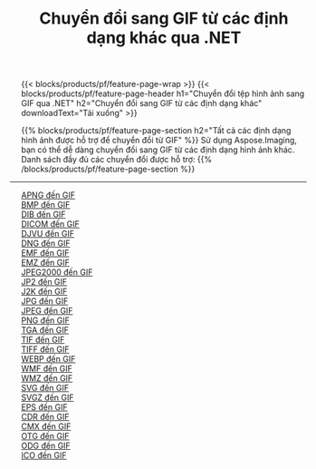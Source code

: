 ﻿---
title: Chuyển đổi sang GIF từ các định dạng khác qua .NET 
weight: 3920
url: /vi/net/conversion/to/gif 
lang: vi
langdirlevel: 2
locales: zh-hans,ja,it,ru,de,es,fr,nl,id,lt,pl,pt,vi,tr,ko,zh-hant,ar,hi,th,sv,cs,uk,he
description: Sử dụng Aspose.Imaging, bạn có thể dễ dàng chuyển đổi sang GIF từ các định dạng khác
---

{{< blocks/products/pf/feature-page-wrap >}}
{{< blocks/products/pf/feature-page-header h1="Chuyển đổi tệp hình ảnh sang GIF qua .NET" h2="Chuyển đổi sang GIF từ các định dạng khác" downloadText="Tải xuống" >}}


{{% blocks/products/pf/feature-page-section  h2="Tất cả các định dạng hình ảnh được hỗ trợ để chuyển đổi từ GIF" %}}
Sử dụng Aspose.Imaging, bạn có thể dễ dàng chuyển đổi sang GIF từ các định dạng hình ảnh khác.
<br/>
Danh sách đầy đủ các chuyển đổi được hỗ trợ:
{{% /blocks/products/pf/feature-page-section %}}
<div class="container-fluid productfamilypage bg-gray">
    <div class="convertypes bg-gray agp-content section">
        <div class="container">
		<hr style="margin-left:-20px;"/>
		<div class="row other-converters">
		    <div class='col-md-2 other-converter remove-lp remove-rp'><a href="/imaging/vi/net/conversion/apng-to-gif" >APNG đến GIF</a></div>
<div class='col-md-2 other-converter remove-lp remove-rp'><a href="/imaging/vi/net/conversion/bmp-to-gif" >BMP đến GIF</a></div>
<div class='col-md-2 other-converter remove-lp remove-rp'><a href="/imaging/vi/net/conversion/dib-to-gif" >DIB đến GIF</a></div>
<div class='col-md-2 other-converter remove-lp remove-rp'><a href="/imaging/vi/net/conversion/dicom-to-gif" >DICOM đến GIF</a></div>
<div class='col-md-2 other-converter remove-lp remove-rp'><a href="/imaging/vi/net/conversion/djvu-to-gif" >DJVU đến GIF</a></div>
<div class='col-md-2 other-converter remove-lp remove-rp'><a href="/imaging/vi/net/conversion/dng-to-gif" >DNG đến GIF</a></div>
<div class='col-md-2 other-converter remove-lp remove-rp'><a href="/imaging/vi/net/conversion/emf-to-gif" >EMF đến GIF</a></div>
<div class='col-md-2 other-converter remove-lp remove-rp'><a href="/imaging/vi/net/conversion/emz-to-gif" >EMZ đến GIF</a></div>
<div class='col-md-2 other-converter remove-lp remove-rp'><a href="/imaging/vi/net/conversion/jpeg2000-to-gif" >JPEG2000 đến GIF</a></div>
<div class='col-md-2 other-converter remove-lp remove-rp'><a href="/imaging/vi/net/conversion/jp2-to-gif" >JP2 đến GIF</a></div>
<div class='col-md-2 other-converter remove-lp remove-rp'><a href="/imaging/vi/net/conversion/j2k-to-gif" >J2K đến GIF</a></div>
<div class='col-md-2 other-converter remove-lp remove-rp'><a href="/imaging/vi/net/conversion/jpg-to-gif" >JPG đến GIF</a></div>
<div class='col-md-2 other-converter remove-lp remove-rp'><a href="/imaging/vi/net/conversion/jpeg-to-gif" >JPEG đến GIF</a></div>
<div class='col-md-2 other-converter remove-lp remove-rp'><a href="/imaging/vi/net/conversion/png-to-gif" >PNG đến GIF</a></div>
<div class='col-md-2 other-converter remove-lp remove-rp'><a href="/imaging/vi/net/conversion/tga-to-gif" >TGA đến GIF</a></div>
<div class='col-md-2 other-converter remove-lp remove-rp'><a href="/imaging/vi/net/conversion/tif-to-gif" >TIF đến GIF</a></div>
<div class='col-md-2 other-converter remove-lp remove-rp'><a href="/imaging/vi/net/conversion/tiff-to-gif" >TIFF đến GIF</a></div>
<div class='col-md-2 other-converter remove-lp remove-rp'><a href="/imaging/vi/net/conversion/webp-to-gif" >WEBP đến GIF</a></div>
<div class='col-md-2 other-converter remove-lp remove-rp'><a href="/imaging/vi/net/conversion/wmf-to-gif" >WMF đến GIF</a></div>
<div class='col-md-2 other-converter remove-lp remove-rp'><a href="/imaging/vi/net/conversion/wmz-to-gif" >WMZ đến GIF</a></div>
<div class='col-md-2 other-converter remove-lp remove-rp'><a href="/imaging/vi/net/conversion/svg-to-gif" >SVG đến GIF</a></div>
<div class='col-md-2 other-converter remove-lp remove-rp'><a href="/imaging/vi/net/conversion/svgz-to-gif" >SVGZ đến GIF</a></div>
<div class='col-md-2 other-converter remove-lp remove-rp'><a href="/imaging/vi/net/conversion/eps-to-gif" >EPS đến GIF</a></div>
<div class='col-md-2 other-converter remove-lp remove-rp'><a href="/imaging/vi/net/conversion/cdr-to-gif" >CDR đến GIF</a></div>
<div class='col-md-2 other-converter remove-lp remove-rp'><a href="/imaging/vi/net/conversion/cmx-to-gif" >CMX đến GIF</a></div>
<div class='col-md-2 other-converter remove-lp remove-rp'><a href="/imaging/vi/net/conversion/otg-to-gif" >OTG đến GIF</a></div>
<div class='col-md-2 other-converter remove-lp remove-rp'><a href="/imaging/vi/net/conversion/odg-to-gif" >ODG đến GIF</a></div>
<div class='col-md-2 other-converter remove-lp remove-rp'><a href="/imaging/vi/net/conversion/ico-to-gif" >ICO đến GIF</a></div>
                </div>
        </div>
    </div>
</div>
<br/>


